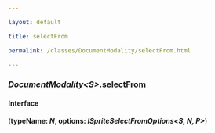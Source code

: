 ```yaml
---

layout: default

title: selectFrom

permalink: /classes/DocumentModality/selectFrom.html

---
```


### _DocumentModality&lt;S&gt;_.selectFrom

#### Interface

(**typeName: *N*, options: *ISpriteSelectFromOptions&lt;S, N, P&gt;***)

